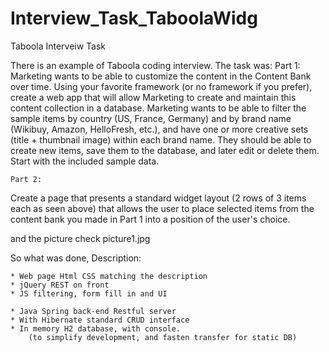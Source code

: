 # Interview_Task_TaboolaWidg
Taboola Interveiw Task


There is an example of Taboola coding interview.
The task was:
	Part 1:
Marketing wants to be able to customize the content in the Content Bank over time.
Using your favorite framework (or no framework if you prefer), create a web app that
will allow Marketing to create and maintain this content collection in a database.
Marketing wants to be able to filter the sample items by country (US, France, Germany)
and by brand name (Wikibuy, Amazon, HelloFresh, etc.), and have one or more creative sets
(title + thumbnail image) within each brand name. They should be able to create new items,
save them to the database, and later edit or delete them. Start with the included sample data.

	Part 2:
Create a page that presents a standard widget layout (2 rows of 3 items each as seen above)
that allows the user to place selected items from the content bank you made in Part 1 into 
a position of the user's choice.

and the picture check picture1.jpg

So what was done, Description:

	* Web page Html CSS matching the description
	* jQuery REST on front
	* JS filtering, form fill in and UI

	* Java Spring back-end Restful server
	* With Hibernate standard CRUD interface
	* In memory H2 database, with console.
		(to simplify development, and fasten transfer for static DB) 
